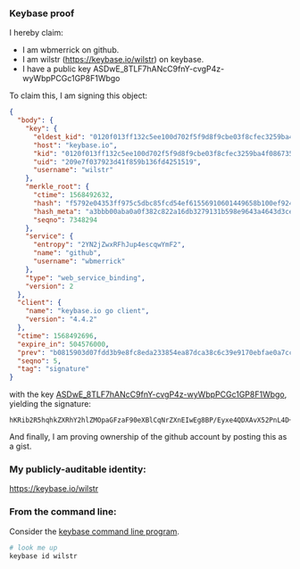 ### Keybase proof

I hereby claim:

  * I am wbmerrick on github.
  * I am wilstr (https://keybase.io/wilstr) on keybase.
  * I have a public key ASDwE_8TLF7hANcC9fnY-cvgP4z-wyWbpPCGc1GP8F1Wbgo

To claim this, I am signing this object:

```json
{
  "body": {
    "key": {
      "eldest_kid": "0120f013ff132c5ee100d702f5f9d8f9cbe03f8cfec3259ba4f08673518ff05d566e0a",
      "host": "keybase.io",
      "kid": "0120f013ff132c5ee100d702f5f9d8f9cbe03f8cfec3259ba4f08673518ff05d566e0a",
      "uid": "209e7f037923d41f859b136fd4251519",
      "username": "wilstr"
    },
    "merkle_root": {
      "ctime": 1568492632,
      "hash": "f5792e04353ff975c5dbc85fcd54ef61556910601449658b100ef9242eb7fa3554d0e2023a9459cce58584ac3272cfb62bda78e8ad156aa670d1477226724fa1",
      "hash_meta": "a3bbb00aba0a0f382c822a16db3279131b598e9643a4643d3ce2441b82ff57ea",
      "seqno": 7348294
    },
    "service": {
      "entropy": "2YN2jZwxRFhJup4escqwYmF2",
      "name": "github",
      "username": "wbmerrick"
    },
    "type": "web_service_binding",
    "version": 2
  },
  "client": {
    "name": "keybase.io go client",
    "version": "4.4.2"
  },
  "ctime": 1568492696,
  "expire_in": 504576000,
  "prev": "b0815903d07fdd3b9e8fc8eda233854ea87dca38c6c39e9170ebfae0a7cc4e54",
  "seqno": 5,
  "tag": "signature"
}
```

with the key [ASDwE_8TLF7hANcC9fnY-cvgP4z-wyWbpPCGc1GP8F1Wbgo](https://keybase.io/wilstr), yielding the signature:

```
hKRib2R5hqhkZXRhY2hlZMOpaGFzaF90eXBlCqNrZXnEIwEg8BP/Eyxe4QDXAvX52PnL4D+M/sMlm6TwhnNRj/BdVm4Kp3BheWxvYWTESpcCBcQgsIFZA9B/3Tuej8jtojOFTqh9yjjGw56RcOv64KfMTlTEIIN5H9lHAivcHladGT/78UBW6QjRckrX9NuXDxyLA7HBAgHCo3NpZ8RABgsUUGDeM0tm19kBDLLWxydMhs33kDhUzSPLukkCdPllc2gB9B2AOLolgY9zdPLYb8vjW24diHcsEDk1dMQSBqhzaWdfdHlwZSCkaGFzaIKkdHlwZQildmFsdWXEINSJE8uiPmRSQHDLB5zTGDK/oArKDy1vIfWtK2HKVpofo3RhZ80CAqd2ZXJzaW9uAQ==

```

And finally, I am proving ownership of the github account by posting this as a gist.

### My publicly-auditable identity:

https://keybase.io/wilstr

### From the command line:

Consider the [keybase command line program](https://keybase.io/download).

```bash
# look me up
keybase id wilstr
```
